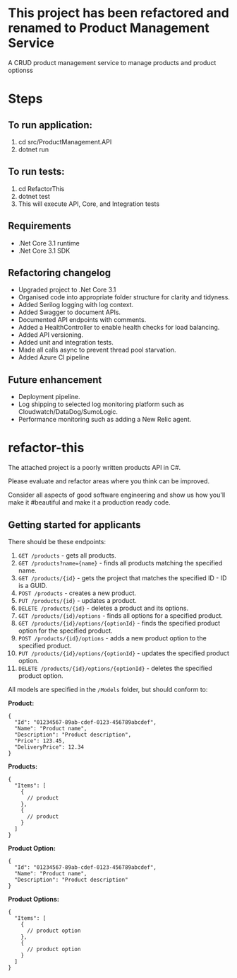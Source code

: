 
# This project has been refactored and renamed to Product Management Service
A CRUD product management service to manage products and product optionss

# Steps

## To run application:
1. cd src/ProductManagement.API
2. dotnet run

## To run tests:
1. cd RefactorThis
2. dotnet test
3. This will execute API, Core, and Integration tests

## Requirements
- .Net Core 3.1 runtime
- .Net Core 3.1 SDK

## Refactoring changelog
- Upgraded project to .Net Core 3.1
- Organised code into appropriate folder structure for clarity and tidyness.
- Added Serilog logging with log context.
- Added Swagger to document APIs.
- Documented API endpoints with comments.
- Added a HealthController to enable health checks for load balancing.
- Added API versioning.
- Added unit and integration tests.
- Made all calls async to prevent thread pool starvation.
- Added Azure CI pipeline

## Future enhancement
- Deployment pipeline.
- Log shipping to selected log monitoring platform such as Cloudwatch/DataDog/SumoLogic.
- Performance monitoring such as adding a New Relic agent.


# refactor-this   
The attached project is a poorly written products API in C#.

Please evaluate and refactor areas where you think can be improved. 

Consider all aspects of good software engineering and show us how you'll make it #beautiful and make it a production ready code.

## Getting started for applicants   

There should be these endpoints:

1. `GET /products` - gets all products.
2. `GET /products?name={name}` - finds all products matching the specified name.
3. `GET /products/{id}` - gets the project that matches the specified ID - ID is a GUID.
4. `POST /products` - creates a new product.
5. `PUT /products/{id}` - updates a product.
6. `DELETE /products/{id}` - deletes a product and its options.
7. `GET /products/{id}/options` - finds all options for a specified product.
8. `GET /products/{id}/options/{optionId}` - finds the specified product option for the specified product.
9. `POST /products/{id}/options` - adds a new product option to the specified product.
10. `PUT /products/{id}/options/{optionId}` - updates the specified product option.
11. `DELETE /products/{id}/options/{optionId}` - deletes the specified product option.

All models are specified in the `/Models` folder, but should conform to:

**Product:**
```
{
  "Id": "01234567-89ab-cdef-0123-456789abcdef",
  "Name": "Product name",
  "Description": "Product description",
  "Price": 123.45,
  "DeliveryPrice": 12.34
}
```

**Products:**
```
{
  "Items": [
    {
      // product
    },
    {
      // product
    }
  ]
}
```

**Product Option:**
```
{
  "Id": "01234567-89ab-cdef-0123-456789abcdef",
  "Name": "Product name",
  "Description": "Product description"
}
```

**Product Options:**
```
{
  "Items": [
    {
      // product option
    },
    {
      // product option
    }
  ]
}
```
